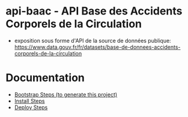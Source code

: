 # api-baac - API Base des Accidents Corporels de la Circulation
* exposition sous forme d'API de la source de données publique: https://www.data.gouv.fr/fr/datasets/base-de-donnees-accidents-corporels-de-la-circulation

# Documentation
* [Bootstrap Steps (to generate this project)](./docs/BOOTSTRAP.md)
* [Install Steps](./docs/INSTALL.md)
* [Deploy Steps](./docs/DEPLOY.md)

